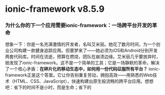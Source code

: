 # ionic-framework v8.5.9
### 为什么你的下一个应用需要ionic-framework：一场跨平台开发的革命

想象一下：你是一名充满激情的开发者，名叫艾米丽。她花了数月时间，为一个创业公司构建一款健身追踪应用。但噩梦来了——她必须为iOS和Android分别开发两套代码库。时间在流逝，预算在燃烧，团队在崩溃边缘。艾米丽几乎要放弃时，她发现了ionic-framework。这不是一个简单的工具；它是一场静默的革命，解决了一个核心矛盾：**在碎片化的移动生态中，如何用一份代码征服所有平台？** ionic-framework正是这个答案。它让你告别重复劳动，拥抱高效——用熟悉的Web技术（HTML、CSS、JavaScript），快速构建出原生般流畅的跨平台应用。想想吧：省下的时间不是小时，而是生命；省下的